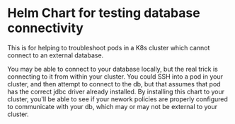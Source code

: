 # Helm Chart for testing database connectivity
This is for helping to troubleshoot pods in a K8s cluster which cannot connect to an external database.

You may be able to connect to your database locally, but the real trick is connecting to it from within your cluster.
You could SSH into a pod in your cluster, and then attempt to connect to the db, but that assumes that pod has the correct jdbc driver
already installed.  By installing this chart to your cluster, you'll be able to see if 
your nework policies are properly configured to communicate with your db, which may or may not be external to your cluster.